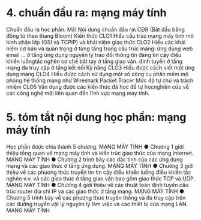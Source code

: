 # 4. chuẩn đầu ra: mạng máy tính
Chuẩn đầu ra học phần: Mã\ Nội dung chuẩn đầu ra\ CĐR (Bắt đầu bằng động từ theo thang Bloom) Kiến thức CLO1 Hiểu cấu trúc mạng máy tính mô hình phân lớp (OSI và TCPIP) và khái niệm giao thức CLO2 Hiểu các khái niệm cơ bản và quan trọng ở từng tầng trong cấu trúc mạng: ứng dụng web email ... ở tầng ứng dụng nguyên lý trao đổi thông tin đáng tin cậy điều khiển luồngtắc nghẽn cơ chế bắt tay ở tầng giao vận. định tuyến ở tầng mạng đa truy cập ở tầng kết nối Kỹ năng CLO3 Hiểu được cách viết một ứng dụng mạng CLO4 Hiểu được cách sử dụng một số công cụ phần mềm mô phỏng hệ thống mạng như Wireshark Packet Tracer Mức độ tự chủ và trách nhiệm CLO5 Vận dụng được các kiến thức đã học để tự họcnghiên cứu về các công nghệ mới liên quan đến lĩnh vực mạng máy tính.
# 5. tóm tắt nội dung học phần: mạng máy tính
Học phần được chia thành 5 chương. MẠNG MÁY TÍNH
● Chương 1 giới thiệu tổng quan về mạng máy tính và kiến trúc giao thức của mạng Internet. MẠNG MÁY TÍNH
● Chương 2 trình bày các đặc tính của các ứng dụng mạng và các giao thức ở tầng ứng dụng. MẠNG MÁY TÍNH
● Chương 3 giới thiệu về các phương thức truyền tin tin cậy điều khiển luồng điều khiển tắc nghẽn v.v. và các giao thức ở tầng giao vận bao gồm giao thức TCP và UDP. MẠNG MÁY TÍNH
● Chương 4 giới thiệu về các thuật toán định tuyến cấu trúc router địa chỉ IP và các giao thức ở tầng mạng. MẠNG MÁY TÍNH
● Chương 5 trình bày về các phương thức truyền thông và đa truy cập trên các đường truyền vật lý nguyên lý làm việc và các thiết bị của mạng LAN. MẠNG MÁY TÍNH

